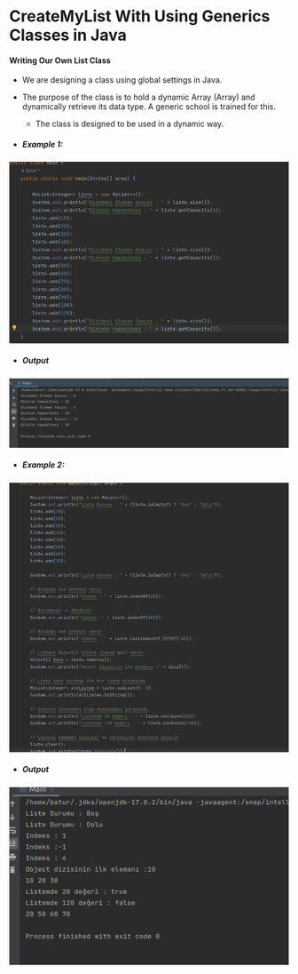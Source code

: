 # CreateMyList With Using Generics Classes in Java

#### Writing Our Own List Class

- We are designing a class using global settings in Java.

- The purpose of the class is to hold a dynamic Array (Array) and dynamically retrieve its data type. A generic school
  is trained for this.

    - The class is designed to be used in a dynamic way.

- ##### Example 1:

![alt text](src/main/resources/first_code.png)

- ##### Output

![alt text](src/main/resources/OutPutForFirstCode.png)

- ##### Example 2:

![alt text](src/main/resources/SecondCodeExample.png)

- ##### Output

![alt text](src/main/resources/SecondeCodeOutput.png)
